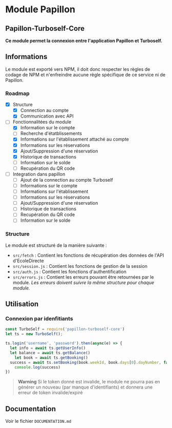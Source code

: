 # Module Papillon
## Papillon-Turboself-Core

**Ce module permet la connexion entre l'application Papillon et Turboself.**

## Informations

Le module est exporté vers NPM, il doit donc respecter les règles de codage de NPM et n'enfreindre aucune règle spécifique de ce service ni de Papillon.

### Roadmap
- [x] Structure
  - [X] Connection au compte
  - [x] Communication avec API
- [ ] Fonctionnalitées du module
  - [x] Information sur le compte
  - [ ] Recherche d'étatblissements
  - [x] Informations sur l'établissement attaché au compte
  - [x] Informations sur les réservations
  - [x] Ajout/Suppression d'une réservation
  - [x] Historique de transactions
  - [ ] Information sur le solde
  - [ ] Recupération du QR code
- [ ] Integration dans papillon
  - [ ] Ajout de la connection au compte Turboself
  - [ ] Informations sur le compte
  - [ ] Informations sur l'établissement
  - [ ] Informations sur les réservations
  - [ ] Ajout/Suppression d'une réservation
  - [ ] Historique de transactions
  - [ ] Recupération du QR code
  - [ ] Information sur le solde

### Structure

Le module est structuré de la manière suivante :
- `src/fetch` : Contient les fonctions de récupération des données de l'API d'EcoleDirecte
- `src/session.js` : Contient les fonctions de gestion de la session
- `src/auth.js` : Contient les fonctions d'authentification
- `src/errors.js` : Contient les erreurs pouvant être retournées par le module. *Les erreurs doivent suivre la même structure pour chaque module.*
  
## Utilisation

### Connexion par idenfitiants
```javascript
const TurboSelf = require('papillon-turboself-core')
let ts = new TurboSelf();

ts.login('username', 'password').then(async(e) => {
  let info = await ts.getUserInfo()
  let balance = await ts.getBalance()
	let book = await ts.getBooking()
  success = await ts.setBooking(book.weekId, book.days[0].dayNumber, false)
	console.log(success)
})
```

> **Warning**
> Si le token donné est invalide, le module ne pourra pas en générer un nouveau (par manque d'identifiants) et donnera une erreur de token invalide/expiré

## Documentation
Voir le fichier `DOCUMENTATION.md`

